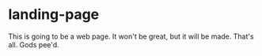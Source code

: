 # landing-page
This is going to be a web page. It won't be great, but it will be made.
That's all. Gods pee'd.